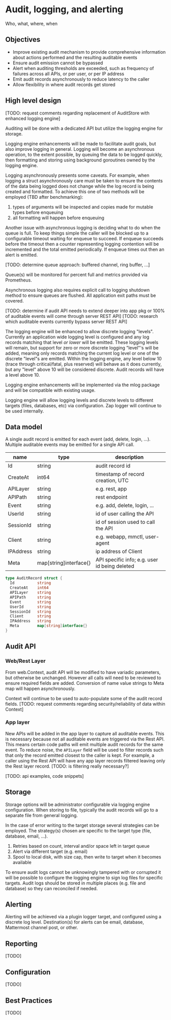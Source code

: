 # Audit, logging, and alerting

Who, what, where, when

## Objectives

* Improve existing audit mechanism to provide comprehensive information about actions performed and the resulting auditable events
* Ensure audit emission cannot be bypassed
* Alert when auditing thresholds are exceeded, such as frequency of failures across all APIs, or per user, or per IP address
* Emit audit records asynchronously to reduce latency to the caller
* Allow flexibility in where audit records get stored

## High level design

[TODO: request comments regarding replacement of AuditStore with enhanced logging engine]

Auditing will be done with a dedicated API but utilize the logging engine for storage.

Logging engine enhancements will be made to facilitate audit goals, but also improve logging in general. Logging will become an asynchronous operation, to the extent possible, by queuing the data to be logged quickly, then formatting and storing using background goroutines owned by the logging engine.

Logging asynchronously presents some caveats. For example, when logging a struct asynchronously care must be taken to ensure the contents of the data being logged does not change while the log record is being created and formatted. To achieve this one of two methods will be employed (TBD after benchmarking):

1. types of arguments will be inspected and copies made for mutable types before enqueuing
2. all formatting will happen before enqueuing

Another issue with asynchronous logging is deciding what to do when the queue is full. To keep things simple the caller will be blocked up to a configurable timeout waiting for enqueue to succeed. If enqueue succeeds before the timeout then a counter representing logging contention will be incremented and the total emitted periodically. If enqueue times out then an alert is emitted.

[TODO: determine queue approach: buffered channel, ring buffer, ...]

Queue(s) will be monitored for percent full and metrics provided via Prometheus.

Asynchronous logging also requires explicit call to logging shutdown method to ensure queues are flushed. All application exit paths must be covered.

[TODO: determine if audit API needs to extend deeper into app pkg or 100% of auditable events will come through server REST API]
[TODO: research which auditable events currently bypass server REST API]

The logging engine will be enhanced to allow discrete logging "levels". Currently an application wide logging level is configured and any log records matching that level *or lower* will be emitted. These logging levels will remain, but support for zero or more discrete logging "level"'s will be added, meaning only records matching the current log level or one of the discrete "level"s are emitted. Within the logging engine, any level below 10 (trace through critical/fatal, plus reserved) will behave as it does currently, but any "level" above 10 will be considered discrete. Audit records will have a level above 10.

Logging engine enhancements will be implemented via the mlog package and will be compatible with existing usage.

Logging engine will allow logging levels and discrete levels to different targets (files, databases, etc) via configuration. Zap logger will continue to be used internally.

## Data model

A single audit record is emitted for each event (add, delete, login, ...). Multiple auditable events may be emitted for a single API call.

| name       | type                   | description     |
| ---------- | ---------------------- | --------------- |
| Id         | string                 | audit record id |
| CreateAt   | int64                  | timestamp of record creation, UTC |
| APILayer   | string                 | e.g. rest, app |
| APIPath    | string                 | rest endpoint  |
| Event      | string                 | e.g. add, delete, login, ... |
| UserId     | string                 | id of user calling the API |
| SessionId  | string                 | id of session used to call the API |
| Client     | string                 | e.g. webapp, mmctl, user-agent |
| IPAddress  | string                 | ip address of Client |
| Meta       | map[string]interface{} | API specific info; e.g. user id being deleted |

```go
type AuditRecord struct {
  Id          string
  CreateAt    int64
  APILayer    string
  APIPath     string
  Event       string
  UserId      string
  SessionId   string
  Client      string
  IPAddress   string
  Meta        map[string]interface{}
}
```

## Audit API

### Web/Rest Layer

From web.Context, audit API will be modified to have variadic parameters, but otherwise be unchanged. However all calls will need to be reviewed to ensure required fields are added. Conversion of name value strings to Meta map will happen asynchronously.

Context will continue to be used to auto-populate some of the audit record fields.
[TODO: request comments regarding security/reliability of data within Context]

### App layer

New APIs will be added in the app layer to capture all auditable events. This is necessary because not all auditable events are triggered via the Rest API. This means certain code paths will emit multiple audit records for the same event. To reduce noise, the `APILayer` field will be used to filter records such that only the record emitted closest to the caller is kept. For example, a caller using the Rest API will have any app layer records filtered leaving only the Rest layer record.
[TODO: is filtering really necessary?]

[TODO: api examples, code snippets]

## Storage

Storage options will be administrator configurable via logging engine configuration. When storing to file, typically the audit records will go to a separate file from general logging.

In the case of error writing to the target storage several strategies can be employed. The strategy(s) chosen are specific to the target type (file, database, email, ...).

1. Retries based on count, interval and/or space left in target queue
2. Alert via different target (e.g. email)
3. Spool to local disk, with size cap, then write to target when it becomes available

To ensure audit logs cannot be unknowingly tampered with or corrupted it will be possible to configure the logging engine to sign log files for specific targets. Audit logs should be stored in multiple places (e.g. file and database) so they can reconciled if needed.

## Alerting

Alerting will be achieved via a plugin logger target, and configured using a discrete log level. Destination(s) for alerts can be email, database, Mattermost channel post, or other.

## Reporting

[TODO]

## Configuration

[TODO]

## Best Practices

[TODO]
